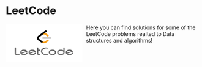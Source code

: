 # LeetCode
<center>
     <img src="LeetCode.png"
     alt="Markdown Monster icon"
     width="200"
     height="100" 
     align="center"
     style="float: left; margin-right: 10px; align: center; place-items: center" />
</center>
<p>Here you can find solutions for some of the LeetCode problems realted to Data structures and algorithms!</p>
